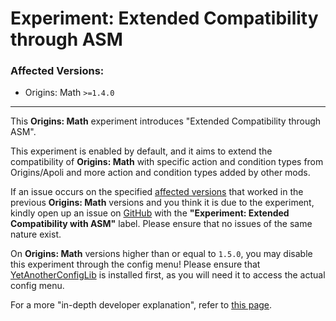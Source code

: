 # Experiment: Extended Compatibility through ASM

### Affected Versions: 
- Origins: Math `>=1.4.0`

<hr>

This **Origins: Math** experiment introduces "Extended Compatibility through ASM".

This experiment is enabled by default, and it aims to extend the compatibility of **Origins: Math** with specific action and condition types from Origins/Apoli and more action and condition types added by other mods.

If an issue occurs on the specified [affected versions](#affected-versions-140) that worked in the previous **Origins: Math** versions and you think it is due to the experiment, kindly open up an issue on [GitHub](https://github.com/xrickastley/origins-math/issues) with the **"Experiment: Extended Compatibility with ASM"** label. Please ensure that no issues of the same nature exist. 

On **Origins: Math** versions higher than or equal to `1.5.0`, you may disable this experiment through the config menu! Please ensure that [YetAnotherConfigLib](https://modrinth.com/mod/yacl) is installed first, as you will need it to access the actual config menu.

For a more "in-depth developer explanation", refer to [this page](./dev/extended_compatibility_through_asm.md).